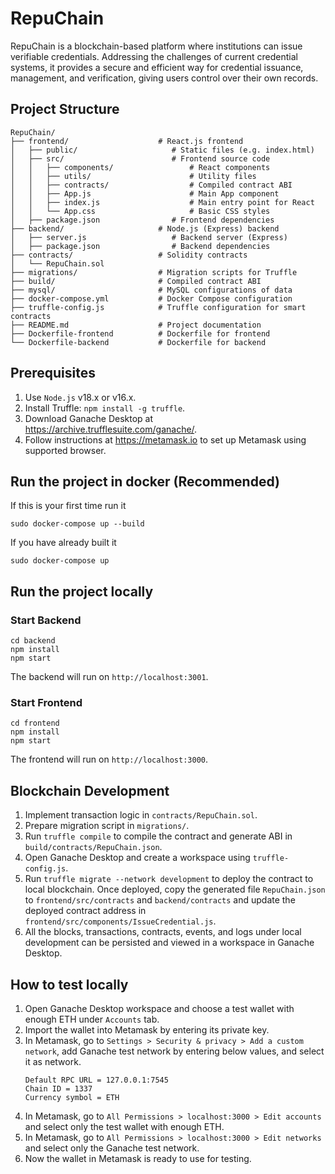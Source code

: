# RepuChain
RepuChain is a blockchain-based platform where institutions can issue verifiable credentials. Addressing the challenges of current credential systems, it provides a secure and efficient way for credential issuance, management, and verification, giving users control over their own records.

## Project Structure
```
RepuChain/
├── frontend/                    # React.js frontend
│   ├── public/                     # Static files (e.g. index.html)
│   ├── src/                        # Frontend source code
│   │   ├── components/                 # React components
│   │   ├── utils/                      # Utility files
│   │   ├── contracts/                  # Compiled contract ABI
│   │   ├── App.js                      # Main App component
│   │   ├── index.js                    # Main entry point for React
│   │   └── App.css                     # Basic CSS styles
│   ├── package.json                # Frontend dependencies
├── backend/                     # Node.js (Express) backend
│   ├── server.js                   # Backend server (Express)
│   ├── package.json                # Backend dependencies
├── contracts/                   # Solidity contracts
│   └── RepuChain.sol            
├── migrations/                  # Migration scripts for Truffle
├── build/                       # Compiled contract ABI
├── mysql/                       # MySQL configurations of data
├── docker-compose.yml           # Docker Compose configuration
├── truffle-config.js            # Truffle configuration for smart contracts
├── README.md                    # Project documentation
├── Dockerfile-frontend          # Dockerfile for frontend
└── Dockerfile-backend           # Dockerfile for backend
```

## Prerequisites
1. Use `Node.js` v18.x or v16.x.
2. Install Truffle: `npm install -g truffle`.
3. Download Ganache Desktop at https://archive.trufflesuite.com/ganache/.
4. Follow instructions at https://metamask.io to set up Metamask using supported browser.

## Run the project in docker (Recommended)
If this is your first time run it
```
sudo docker-compose up --build
```
If you have already built it
```
sudo docker-compose up
```

## Run the project locally
### Start Backend
```
cd backend
npm install
npm start
```
The backend will run on `http://localhost:3001`.
### Start Frontend
```
cd frontend
npm install
npm start
```
The frontend will run on `http://localhost:3000`.

## Blockchain Development
1. Implement transaction logic in `contracts/RepuChain.sol`.
2. Prepare migration script in `migrations/`.
3. Run `truffle compile` to compile the contract and generate ABI in `build/contracts/RepuChain.json`. 
4. Open Ganache Desktop and create a workspace using `truffle-config.js`.
5. Run `truffle migrate --network development` to deploy the contract to local blockchain. Once deployed, copy the generated file `RepuChain.json` to `frontend/src/contracts` and `backend/contracts` and update the deployed contract address in `frontend/src/components/IssueCredential.js`.
6. All the blocks, transactions, contracts, events, and logs under local development can be persisted and viewed in a workspace in Ganache Desktop.

## How to test locally
1. Open Ganache Desktop workspace and choose a test wallet with enough ETH under `Accounts` tab.
2. Import the wallet into Metamask by entering its private key.
3. In Metamask, go to `Settings > Security & privacy > Add a custom network`, add Ganache test network by entering below values, and select it as network.
    ```
    Default RPC URL = 127.0.0.1:7545
    Chain ID = 1337
    Currency symbol = ETH
    ```
4. In Metamask, go to `All Permissions > localhost:3000 > Edit accounts` and select only the test wallet with enough ETH.
5. In Metamask, go to `All Permissions > localhost:3000 > Edit networks` and select only the Ganache test network.
6. Now the wallet in Metamask is ready to use for testing.

